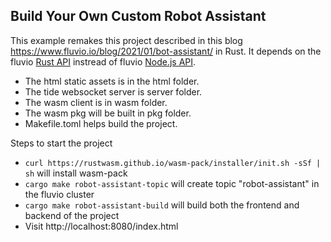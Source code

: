 ## Build Your Own Custom Robot Assistant

This example remakes this project described in this blog https://www.fluvio.io/blog/2021/01/bot-assistant/ in Rust. It depends on the fluvio [Rust API](https://docs.rs/fluvio/0.4.0/fluvio/) instread of fluvio [Node.js API](https://www.npmjs.com/package/@fluvio/client).

- The html static assets is in the html folder.
- The tide websocket server is server folder.
- The wasm client is in wasm folder.
- The wasm pkg will be built in pkg folder.
- Makefile.toml helps build the project.

Steps to start the project

- `curl https://rustwasm.github.io/wasm-pack/installer/init.sh -sSf | sh` will install wasm-pack
- `cargo make robot-assistant-topic` will create topic "robot-assistant" in the fluvio cluster
- `cargo make robot-assistant-build` will build both the frontend and backend of the project
- Visit http://localhost:8080/index.html
